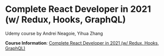 # Complete React Developer in 2021 (w/ Redux, Hooks, GraphQL)
Udemy course by Andrei Neagoie, Yihua Zhang

__Course Information__: [Complete React Developer in 2021 (w/ Redux, Hooks, GraphQL)](https://www.udemy.com/course/complete-react-developer-zero-to-mastery/)



